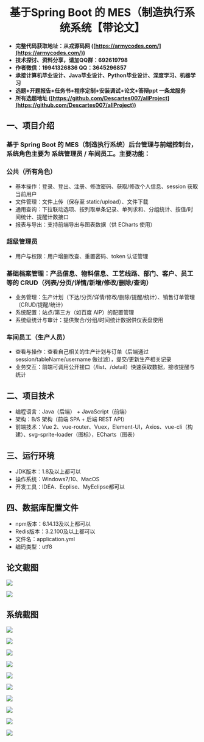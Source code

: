 <h1 align="center">基于Spring Boot 的 MES（制造执行系统系统【带论文】</h1></p>

- <b>完整代码获取地址：从戎源码网 ([https://armycodes.com/](https://armycodes.com/))</b>
- <b>技术探讨、资料分享，请加QQ群：692619798</b>
- <b>作者微信：19941326836  QQ：3645296857</b>
- <b>承接计算机毕业设计、Java毕业设计、Python毕业设计、深度学习、机器学习</b>
- <b>选题+开题报告+任务书+程序定制+安装调试+论文+答辩ppt 一条龙服务</b>
- <b>所有选题地址 ([https://github.com/Descartes007/allProject](https://github.com/Descartes007/allProject)) </b>

## 一、项目介绍

### 基于 Spring Boot 的 MES（制造执行系统）后台管理与前端控制台，系统角色主要为 系统管理员 / 车间员工。主要功能：
### 公共（所有角色）
- 基本操作：登录、登出、注册、修改密码、获取/修改个人信息、session 获取当前用户
- 文件管理：文件上传（保存至 static/upload）、文件下载
- 通用查询：下拉联动选项、按列取单条记录、单列求和、分组统计、按值/时间统计、提醒计数接口
- 报表与导出：支持前端导出与图表数据（供 ECharts 使用）
### 超级管理员
- 用户与权限：用户增删改查、重置密码、token 认证管理
### 基础档案管理：产品信息、物料信息、工艺线路、部门、客户、员工 等的 CRUD（列表/分页/详情/新增/修改/删除/查询）
- 业务管理：生产计划（下达/分页/详情/修改/删除/提醒/统计）、销售订单管理（CRUD/提醒/统计）
- 系统配置：站点/第三方（如百度 AIP）的配置管理
- 系统级统计与审计：提供聚合/分组/时间统计数据供仪表盘使用
### 车间员工（生产人员）
- 查看与操作：查看自己相关的生产计划与订单（后端通过 session/tableName/username 做过滤），提交/更新生产相关记录
- 业务交互：前端可调用公开接口（/list、/detail）快速获取数据，接收提醒与统计

## 二、项目技术

- 编程语言：Java（后端） + JavaScript（前端）
- 架构：B/S 架构（前端 SPA + 后端 REST API）
- 前端技术：Vue 2、vue-router、Vuex，Element-UI，Axios、vue-cli（构建）、svg-sprite-loader（图标），ECharts（图表）


## 三、运行环境

- JDK版本：1.8及以上都可以
- 操作系统：Windows7/10、MacOS
- 开发工具：IDEA、Ecplise、MyEclipse都可以

## 四、数据库配置文件

- npm版本：6.14.13及以上都可以
- Redis版本：3.2.100及以上都可以
- 文件名：application.yml
- 编码类型：utf8

## 论文截图

![](screenshot/1.png)

![](screenshot/2.png)

## 系统截图

![](screenshot/3.png)

![](screenshot/4.png)

![](screenshot/5.png)

![](screenshot/6.png)

![](screenshot/7.png)

![](screenshot/8.png)

![](screenshot/9.png)

![](screenshot/10.png)

![](screenshot/11.png)

![](screenshot/12.png)